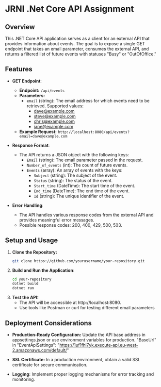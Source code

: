 # JRNI .Net Core API Assignment

## Overview

This .NET Core API application serves as a client for an external API that provides information about events. The goal is to expose a single GET endpoint that takes an email parameter, consumes the external API, and returns a filtered list of future events with statuses "Busy" or "OutOfOffice."

## Features

- **GET Endpoint**:
  - **Endpoint:** `/api/events`
  - **Parameters:** 
    - `email` (string): The email address for which events need to be retrieved. Supported values:
      - dave@example.com
      - steve@example.com
      - chris@example.com
      - jane@example.com
  - **Example Request:** `http://localhost:8080/api/events?email=dave@example.com`

- **Response Format**:
  - The API returns a JSON object with the following keys:
    - `Email` (string): The email parameter passed in the request.
    - `Number_of_events` (int): The count of future events.
    - `Events` (array): An array of events with the keys:
      - `Subject` (string): The subject of the event.
      - `Status` (string): The status of the event.
      - `Start_time` (DateTime): The start time of the event.
      - `End_time` (DateTime): The end time of the event.
      - `Id` (string): The unique identifier of the event.

- **Error Handling**:
  - The API handles various response codes from the external API and provides meaningful error messages.
  - Possible response codes: 200, 400, 429, 500, 503.

## Setup and Usage

1. **Clone the Repository:**
   ```bash
   git clone https://github.com/yourusername/your-repository.git
2. **Build and Run the Application:**
   ```bash
   cd your-repository
   dotnet build
   dotnet run   
3. **Test the API:**
   - The API will be accessible at http://localhost:8080.
   - Use tools like Postman or curl for testing different email parameters

## Deployment Considerations

 - **Production-Ready Configuration:**
    Update the API base address in appsettings.json or use environment variables for production.
    "BaseUrl" in "EventApiSettings": "https://1uf1fhi7yk.execute-api.eu-west-2.amazonaws.com/default/"
   
 - **SSL Certificate:**
    In a production environment, obtain a valid SSL certificate for secure communication.
   
 - **Logging:**
    Implement proper logging mechanisms for error tracking and monitoring.
